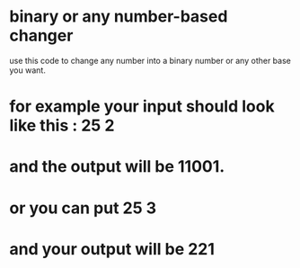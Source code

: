 # binary or any number-based changer
use this code to change any number into a binary number or any other base you want.
# for example your input should look like this : 25 2
# and the output will be 11001.
# or you can put 25 3
# and your output will be 221
